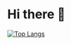 # Hi there 🚀

[![Top Langs](https://github-readme-stats.vercel.app/api/top-langs/?username=DoctorApparatus&layout=pie)](https://github.com/DoctorApparatus/github-readme-stats)
